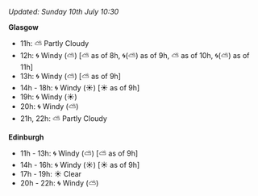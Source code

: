 *Updated: Sunday 10th July 10:30*

**Glasgow**

* 11h: :partly_sunny: Partly Cloudy
* 12h: :cyclone: Windy (:partly_sunny:) [:partly_sunny: as of 8h, :cyclone:(:partly_sunny:) as of 9h, :partly_sunny: as of 10h, :cyclone:(:partly_sunny:) as of 11h]
* 13h: :cyclone: Windy (:partly_sunny:) [:partly_sunny: as of 9h]
* 14h - 18h: :cyclone: Windy (:sunny:) [:sunny: as of 9h]
* 19h: :cyclone: Windy (:sunny:)
* 20h: :cyclone: Windy (:partly_sunny:)
* 21h, 22h: :partly_sunny: Partly Cloudy

**Edinburgh**

* 11h - 13h: :cyclone: Windy (:partly_sunny:) [:partly_sunny: as of 9h]
* 14h - 16h: :cyclone: Windy (:sunny:) [:sunny: as of 9h]
* 17h - 19h: :sunny: Clear
* 20h - 22h: :cyclone: Windy (:partly_sunny:)
